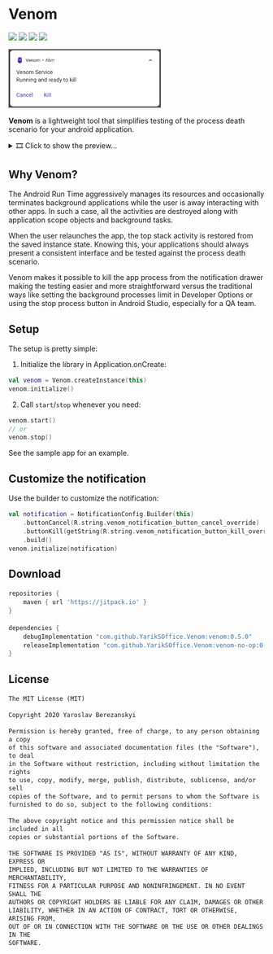 # Venom

[![](https://jitpack.io/v/YarikSOffice/venom.svg)](https://jitpack.io/#YarikSOffice/venom)
[![](https://github.com/YarikSOffice/venom/workflows/Build/badge.svg)](https://github.com/YarikSOffice/venom/actions?query=workflow%3ABuild)
[![](https://img.shields.io/badge/code%20style-%E2%9D%A4-FF4081.svg)](https://ktlint.github.io/)
[![](https://androidweekly.net/issues/issue-411/badge.svg)](https://androidweekly.net/issues/issue-411/)

<img src="preview/header.png" width="300">

**Venom** is a lightweight tool that simplifies testing of the process death scenario for your android application. 

<details>
    <summary>🎞️ Click to show the preview…</summary>
    <img src="preview/preview.gif" width="300">
</details>

## Why Venom?

The Android Run Time aggressively manages its resources and occasionally terminates background applications while the user is away interacting with other apps. In such a case, all the activities are destroyed along with application scope objects and background tasks. 

When the user relaunches the app, the top stack activity is restored from the saved instance state. Knowing this, your applications should always present a consistent interface and be tested against the process death scenario. 

Venom makes it possible to kill the app process from the notification drawer making the testing easier and more straightforward versus the traditional ways like setting the background processes limit in Developer Options or using the stop process button in Android Studio, especially for a QA team.

## Setup

The setup is pretty simple:

1. Initialize the library in Application.onCreate:

```kotlin
val venom = Venom.createInstance(this)
venom.initialize()
```

2. Call `start`/`stop` whenever you need:

```kotlin
venom.start()
// or
venom.stop()
```
See the sample app for an example.

## Customize the notification

Use the builder to customize the notification:
```kotlin
val notification = NotificationConfig.Builder(this)
    .buttonCancel(R.string.venom_notification_button_cancel_override)
    .buttonKill(getString(R.string.venom_notification_button_kill_override))
    .build()   
venom.initialize(notification)
```


## Download

```groovy
repositories {
    maven { url 'https://jitpack.io' }
}

dependencies {
    debugImplementation "com.github.YarikSOffice.Venom:venom:0.5.0"
    releaseImplementation "com.github.YarikSOffice.Venom:venom-no-op:0.5.0"
}
```

## License

```
The MIT License (MIT)

Copyright 2020 Yaroslav Berezanskyi

Permission is hereby granted, free of charge, to any person obtaining a copy
of this software and associated documentation files (the "Software"), to deal
in the Software without restriction, including without limitation the rights
to use, copy, modify, merge, publish, distribute, sublicense, and/or sell
copies of the Software, and to permit persons to whom the Software is
furnished to do so, subject to the following conditions:

The above copyright notice and this permission notice shall be included in all
copies or substantial portions of the Software.

THE SOFTWARE IS PROVIDED "AS IS", WITHOUT WARRANTY OF ANY KIND, EXPRESS OR
IMPLIED, INCLUDING BUT NOT LIMITED TO THE WARRANTIES OF MERCHANTABILITY,
FITNESS FOR A PARTICULAR PURPOSE AND NONINFRINGEMENT. IN NO EVENT SHALL THE
AUTHORS OR COPYRIGHT HOLDERS BE LIABLE FOR ANY CLAIM, DAMAGES OR OTHER
LIABILITY, WHETHER IN AN ACTION OF CONTRACT, TORT OR OTHERWISE, ARISING FROM,
OUT OF OR IN CONNECTION WITH THE SOFTWARE OR THE USE OR OTHER DEALINGS IN THE
SOFTWARE.
```
